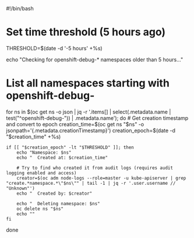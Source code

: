 #!/bin/bash

# Set time threshold (5 hours ago)
THRESHOLD=$(date -d '-5 hours' +%s)

echo "Checking for openshift-debug-* namespaces older than 5 hours..."

# List all namespaces starting with openshift-debug-
for ns in $(oc get ns -o json | jq -r '.items[] | select(.metadata.name | test("^openshift-debug-")) | .metadata.name'); do
    # Get creation timestamp and convert to epoch
    creation_time=$(oc get ns "$ns" -o jsonpath='{.metadata.creationTimestamp}')
    creation_epoch=$(date -d "$creation_time" +%s)

    if [[ "$creation_epoch" -lt "$THRESHOLD" ]]; then
        echo "Namespace: $ns"
        echo "  Created at: $creation_time"

        # Try to find who created it from audit logs (requires audit logging enabled and access)
        creator=$(oc adm node-logs --role=master -u kube-apiserver | grep "create.*namespace.*\"$ns\"" | tail -1 | jq -r '.user.username // "Unknown"')
        echo "  Created by: $creator"

        echo "  Deleting namespace: $ns"
        oc delete ns "$ns"
        echo ""
    fi
done